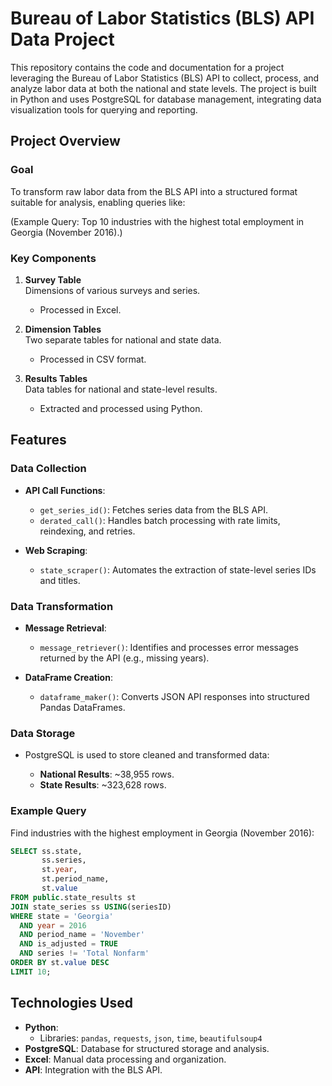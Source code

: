 # Bureau of Labor Statistics (BLS) API Data Project

This repository contains the code and documentation for a project leveraging the Bureau of Labor Statistics (BLS) API to collect, process, and analyze labor data at both the national and state levels. The project is built in Python and uses PostgreSQL for database management, integrating data visualization tools for querying and reporting.

## Project Overview
### Goal
To transform raw labor data from the BLS API into a structured format suitable for analysis, enabling queries like:

(Example Query: Top 10 industries with the highest total employment in Georgia (November 2016).)

### Key Components

1. **Survey Table**  
Dimensions of various surveys and series.
    * Processed in Excel.
  
2. **Dimension Tables**  
Two separate tables for national and state data.
    * Processed in CSV format.
  
3. **Results Tables**  
Data tables for national and state-level results.
    * Extracted and processed using Python.
  
## Features

### Data Collection

* **API Call Functions**:
  
    * `get_series_id()`: Fetches series data from the BLS API.
    * `derated_call()`: Handles batch processing with rate limits, reindexing, and retries.
    
* **Web Scraping**:
  
    * `state_scraper()`: Automates the extraction of state-level series IDs and titles.
    
### Data Transformation

* **Message Retrieval**:
  
    * `message_retriever()`: Identifies and processes error messages returned by the API (e.g., missing years).
* **DataFrame Creation**:
  
    * `dataframe_maker()`: Converts JSON API responses into structured Pandas DataFrames.
      
### Data Storage

* PostgreSQL is used to store cleaned and transformed data:
  
    * **National Results**: ~38,955 rows.
    * **State Results**: ~323,628 rows.
    
### Example Query
Find industries with the highest employment in Georgia (November 2016):

```sql
SELECT ss.state,
       ss.series,
       st.year,
       st.period_name,
       st.value
FROM public.state_results st
JOIN state_series ss USING(seriesID)
WHERE state = 'Georgia'
  AND year = 2016
  AND period_name = 'November'
  AND is_adjusted = TRUE
  AND series != 'Total Nonfarm'
ORDER BY st.value DESC
LIMIT 10;
``` 


## Technologies Used
* **Python**:
    * Libraries: `pandas`, `requests`, `json`, `time`, `beautifulsoup4`
* **PostgreSQL**: Database for structured storage and analysis.
* **Excel**: Manual data processing and organization.
* **API**: Integration with the BLS API.
